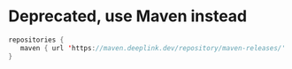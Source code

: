 # Deprecated, use Maven instead

```kotlin
repositories {
   maven { url 'https://maven.deeplink.dev/repository/maven-releases/' }
}
```
